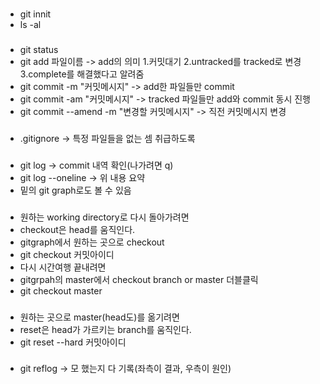 ###
* git innit
* ls -al
###
* git status
* git add 파일이름 -> add의 의미 1.커밋대기 2.untracked를 tracked로 변경 3.complete를 해결했다고 알려줌
* git commit -m "커밋메시지" -> add한 파일들만 commit
* git commit -am "커밋메시지" -> tracked 파일들만 add와 commit 동시 진행
* git commit --amend -m "변경할 커밋메시지" -> 직전 커밋메시지 변경
###
* .gitignore -> 특정 파일들을 없는 셈 취급하도록
###
* git log -> commit 내역 확인(나가려면 q)
* git log --oneline -> 위 내용 요약
* 밑의 git graph로도 볼 수 있음
###
* 원하는 working directory로 다시 돌아가려면
* checkout은 head를 움직인다. 
* gitgraph에서 원하는 곳으로 checkout
* git checkout 커밋아이디
* 다시 시간여행 끝내려면
* gitgrpah의 master에서 checkout branch or master 더블클릭
* git checkout master
###
* 원하는 곳으로 master(head도)를 옮기려면
* reset은 head가 가르키는 branch를 움직인다.
* git reset --hard 커밋아이디
###
* git reflog -> 모 했는지 다 기록(좌측이 결과, 우측이 원인)
